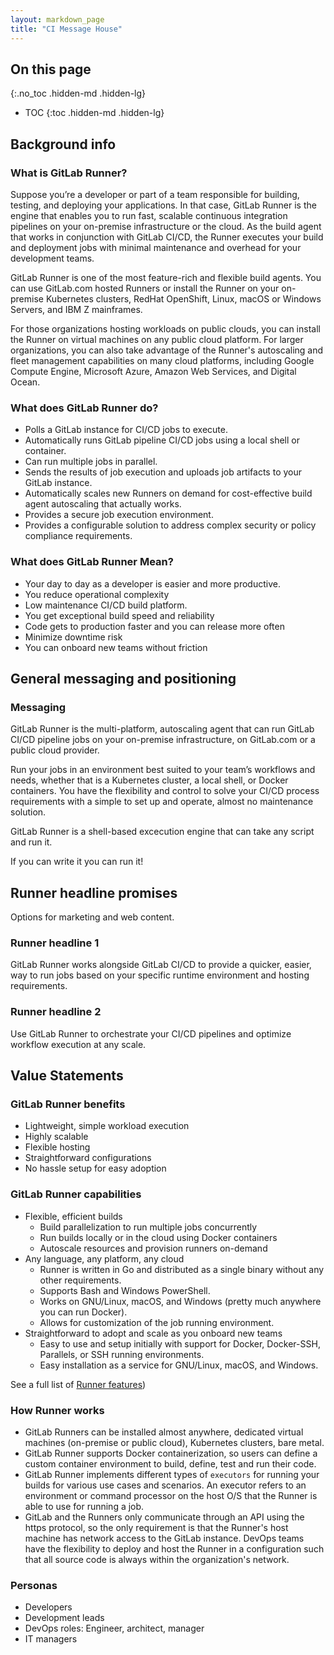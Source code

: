 ```yaml
---
layout: markdown_page
title: "CI Message House"
---
```


## On this page
{:.no_toc .hidden-md .hidden-lg}

- TOC
{:toc .hidden-md .hidden-lg}

## Background info

### What is GitLab Runner? 

Suppose you’re a developer or part of a team responsible for building, testing, and deploying your applications. In that case, GitLab Runner is the engine that enables you to run fast, scalable continuous integration pipelines on your on-premise infrastructure or the cloud. As the build agent that works in conjunction with GitLab CI/CD, the Runner executes your build and deployment jobs with minimal maintenance and overhead for your development teams. 

GitLab Runner is one of the most feature-rich and flexible build agents. You can use GitLab.com hosted Runners or install the Runner on your on-premise Kubernetes clusters, RedHat OpenShift, Linux, macOS or Windows Servers, and IBM Z mainframes. 

For those organizations hosting workloads on public clouds, you can install the Runner on virtual machines on any public cloud platform. For larger organizations, you can also take advantage of the Runner's autoscaling and fleet management capabilities on many cloud platforms, including Google Compute Engine, Microsoft Azure, Amazon Web Services, and Digital Ocean. 

### What does GitLab Runner do? 

- Polls a GitLab instance for CI/CD jobs to execute.
- Automatically runs GitLab pipeline CI/CD jobs using a local shell or container.
- Can run multiple jobs in parallel.
- Sends the results of job execution and uploads job artifacts to your GitLab instance.
- Automatically scales new Runners on demand for cost-effective build agent autoscaling that actually works. 
- Provides a secure job execution environment.
- Provides a configurable solution to address complex security or policy compliance requirements.

### What does GitLab Runner Mean? 

- Your day to day as a developer is easier and more productive.
- You reduce operational complexity
- Low maintenance CI/CD build platform.
- You get exceptional build speed and reliability
- Code gets to production faster and you can release more often
- Minimize downtime risk
- You can onboard new teams without friction

## General messaging and positioning

### Messaging 

GitLab Runner is the multi-platform, autoscaling agent that can run GitLab CI/CD pipeline jobs on your on-premise infrastructure, on GitLab.com or a public cloud provider. 

Run your jobs in an environment best suited to your team’s workflows and needs, whether that is a Kubernetes cluster, a local shell, or Docker containers. You have the flexibility and control to solve your CI/CD process requirements with a simple to set up and operate, almost no maintenance solution.

GitLab Runner is a shell-based excecution engine that can take any script and run it. 

If you can write it you can run it! 

## Runner headline promises 

Options for marketing and web content. 

### Runner headline 1

GitLab Runner works alongside GitLab CI/CD to provide a quicker, easier, way to run jobs based on your specific runtime environment and hosting requirements. 

### Runner headline 2

Use GitLab Runner to orchestrate your CI/CD pipelines and optimize workflow execution at any scale.

## Value Statements

### GitLab Runner benefits

- Lightweight, simple workload execution
- Highly scalable
- Flexible hosting
- Straightforward configurations
- No hassle setup for easy adoption

### GitLab Runner capabilities 

- Flexible, efficient builds
   - Build parallelization to run multiple jobs concurrently
   - Run builds locally or in the cloud using Docker containers
   - Autoscale resources and provision runners on-demand
- Any language, any platform, any cloud
   - Runner is written in Go and distributed as a single binary without any other requirements.
   - Supports Bash and Windows PowerShell.
   - Works on GNU/Linux, macOS, and Windows (pretty much anywhere you can run Docker).
   - Allows for customization of the job running environment.
- Straightforward to adopt and scale as you onboard new teams
   - Easy to use and setup initially with support for Docker, Docker-SSH, Parallels, or SSH running environments.
   - Easy installation as a service for GNU/Linux, macOS, and Windows.

See a full list of [Runner features](https://docs.gitlab.com/runner/#features))

### How Runner works

- GitLab Runners can be installed almost anywhere, dedicated virtual machines (on-premise or public cloud), Kubernetes clusters, bare metal. 
- GitLab Runner supports Docker containerization, so users can define a custom container environment to build, define, test and run their code.
- GitLab Runner implements different types of `executors` for running your builds for various use cases and scenarios. An executor refers to an environment or command processor on the host O/S that the Runner is able to use for running a job.
- GitLab and the Runners only communicate through an API using the https protocol, so the only requirement is that the Runner's host machine has network access to the GitLab instance.  DevOps teams have the flexibility to deploy and host the Runner in a configuration such that all source code is always within the organization's network.

### Personas

- Developers 
- Development leads
- DevOps roles: Engineer, architect, manager
- IT managers
